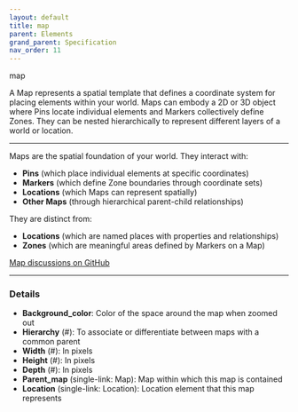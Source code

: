 ```yaml
---
layout: default
title: map
parent: Elements
grand_parent: Specification
nav_order: 11
---
```


<span class="material-symbols-outlined">map</span>

A Map represents a spatial template that defines a coordinate system for placing elements within your world. Maps can embody a 2D or 3D object where Pins locate individual elements and Markers collectively define Zones. They can be nested hierarchically to represent different layers of a world or location.

---

Maps are the spatial foundation of your world. They interact with:

- **Pins** (which place individual elements at specific coordinates)
- **Markers** (which define Zone boundaries through coordinate sets)
- **Locations** (which Maps can represent spatially)
- **Other Maps** (through hierarchical parent-child relationships)

They are distinct from:

- **Locations** (which are named places with properties and relationships)
- **Zones** (which are meaningful areas defined by Markers on a Map)

[Map discussions on GitHub](https://github.com/OnlyWorlds/OnlyWorlds/discussions/categories/map)

---
### Details
- **Background_color**: Color of the space around the map when zoomed out
- **Hierarchy** (#): To associate or differentiate between maps with a common parent
- **Width** (#): In pixels
- **Height** (#): In pixels
- **Depth** (#): In pixels
- **Parent_map** (single-link: Map): Map within which this map is contained
- **Location** (single-link: Location): Location element that this map represents

